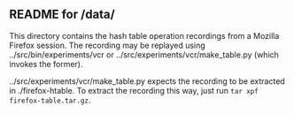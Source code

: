 ## README for /data/

This directory contains the hash table operation recordings from a Mozilla
Firefox session. The recording may be replayed using ../src/bin/experiments/vcr
or ../src/experiments/vcr/make_table.py (which invokes the former).

../src/experiments/vcr/make_table.py expects the recording to be extracted
in ./firefox-htable. To extract the recording this way, just run `tar xpf
firefox-table.tar.gz`.
